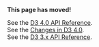 **This page has moved!**

See the [D3 4.0 API Reference](https://github.com/d3/d3/blob/master/API.md#chords-d3-chord).
<br>See the [Changes in D3 4.0](https://github.com/d3/d3/blob/master/CHANGES.md#chords-d3-chord).
<br>See the [D3 3.x API Reference](https://github.com/d3/d3-3.x-api-reference/blob/master/Chord-Layout.md).
